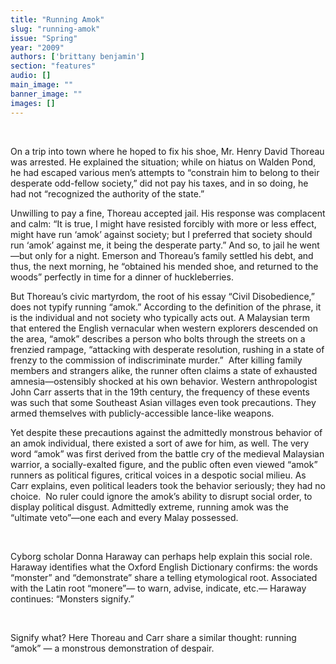 ```yaml
---
title: "Running Amok"
slug: "running-amok"
issue: "Spring"
year: "2009"
authors: ['brittany benjamin']
section: "features"
audio: []
main_image: ""
banner_image: ""
images: []
---
```

 

On a trip into town where he hoped to fix his shoe, Mr. Henry David Thoreau was arrested. He explained the situation; while on hiatus on Walden Pond, he had escaped various men’s attempts to “constrain him to belong to their desperate odd-fellow society,” did not pay his taxes, and in so doing, he had not “recognized the authority of the state.”

  

 Unwilling to pay a fine, Thoreau accepted jail. His response was complacent and calm: “It is true, I might have resisted forcibly with more or less effect, might have run ‘amok’ against society; but I preferred that society should run ‘amok’ against me, it being the desperate party.” And so, to jail he went—but only for a night. Emerson and Thoreau’s family settled his debt, and thus, the next morning, he “obtained his mended shoe, and returned to the woods” perfectly in time for a dinner of huckleberries.

  

 But Thoreau’s civic martyrdom, the root of his essay “Civil Disobedience,” does not typify running “amok.” According to the definition of the phrase, it is the individual and not society who typically acts out. A Malaysian term that entered the English vernacular when western explorers descended on the area, “amok” describes a person who bolts through the streets on a frenzied rampage, “attacking with desperate resolution, rushing in a state of frenzy to the commission of indiscriminate murder.”  After killing family members and strangers alike, the runner often claims a state of exhausted amnesia—ostensibly shocked at his own behavior. Western anthropologist John Carr asserts that in the 19th century, the frequency of these events was such that some Southeast Asian villages even took precautions. They armed themselves with publicly-accessible lance-like weapons. 

  

 Yet despite these precautions against the admittedly monstrous behavior of an amok individual, there existed a sort of awe for him, as well. The very word “amok” was first derived from the battle cry of the medieval Malaysian warrior, a socially-exalted figure, and the public often even viewed “amok” runners as political figures, critical voices in a despotic social milieu. As Carr explains, even political leaders took the behavior seriously; they had no choice.  No ruler could ignore the amok’s ability to disrupt social order, to display political disgust. Admittedly extreme, running amok was the “ultimate veto”—one each and every Malay possessed.

  

 Cyborg scholar Donna Haraway can perhaps help explain this social role. Haraway identifies what the Oxford English Dictionary confirms: the words “monster” and “demonstrate” share a telling etymological root. Associated with the Latin root “monere”— to warn, advise, indicate, etc.— Haraway continues: “Monsters signify.” 

  

 Signify what? Here Thoreau and Carr share a similar thought: running “amok” — a monstrous demonstration of despair.     

  

  

